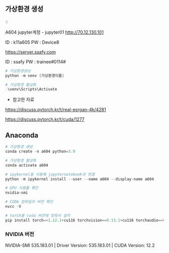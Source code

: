 ## 가상환경 생성

<aside>
  💡

  A604  jupyter계정 - jupyter01 http://70.12.130.101

  ID : k11a605     PW : Device8

  https://server.ssafy.com

  ID : ssafy     PW : trainee#0114#

</aside>


```powershell
# 가상환경생성 
python -m venv {가상환경이름}

# 가상환경 활성화
.\venv\Scripts\Activate

```

* 참고한 자료 

https://discuss.pytorch.kr/t/real-esrgan-4k/4281

https://discuss.pytorch.kr/t/cuda/1277

## Anaconda

```powershell
# 가상환경 생성
conda create -n a604 python=3.9

# 가상환경 활성화 
conda activate a604

# ipykernel을 이용해 jupyternotebook과 연결
python -m ipykernel install --user --name a604 --display-name a604

# GPU 사용률 확인 
nvidia-smi

# CUDA 컴파일러 버전 확인
nvcc -V

# torch를 cuda 버전에 맞춰서 설치 
pip install torch==1.12.1+cu116 torchvision==0.13.1+cu116 torchaudio==0.12.1 --extra-index-url https://download.pytorch.org/whl/cu116
```

### NVIDIA 버전

NVIDIA-SMI 535.183.01   |   Driver Version: 535.183.01   |   CUDA Version: 12.2